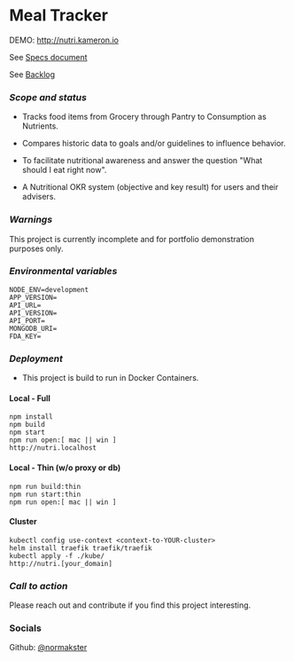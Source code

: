 # Meal Tracker

[//]: # ({img})

DEMO: http://nutri.kameron.io

See [Specs document](https://github.com/normakster/meal-tracker-mern/blob/main/docs/Spec.md)

See [Backlog](https://github.com/normakster/meal-tracker-mern/blob/main/docs/Product%20Backlog.md)

### *Scope and status*
- Tracks food items from Grocery through Pantry to Consumption as Nutrients.

- Compares historic data to goals and/or guidelines to influence behavior.

- To facilitate nutritional awareness and answer the question "What should I eat right now".

- A Nutritional OKR system (objective and key result) for users and their advisers.

### *Warnings*
This project is currently incomplete
and for portfolio demonstration
purposes only.

### *Environmental variables*

```
NODE_ENV=development
APP_VERSION=
API_URL=
API_VERSION=
API_PORT=
MONGODB_URI=
FDA_KEY=
```

### *Deployment*
* This project is build to run in Docker Containers.

#### Local - Full
```
npm install
npm build
npm start
npm run open:[ mac || win ]
http://nutri.localhost
```

#### Local - Thin (w/o proxy or db)
```
npm run build:thin
npm run start:thin
npm run open:[ mac || win ]
```

#### Cluster
```
kubectl config use-context <context-to-YOUR-cluster>
helm install traefik traefik/traefik
kubectl apply -f ./kube/
http://nutri.[your_domain]
```

### *Call to action*
Please reach out and contribute if you find this project interesting.  

[//]: # (Socials: -  Discord)

### Socials
Github: [@normakster](https://github.com/normakster)  
